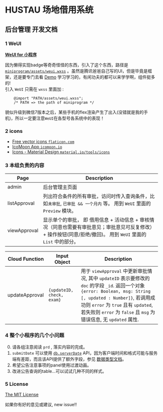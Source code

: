 # HUSTAU 场地借用系统
## 后台管理 开发文档

### 1 WeUI

**[WeUI for 小程序](https://github.com/Tencent/weui-wxss)**

  因为懒得实现badge等奇奇怪怪的东西，引入了这个东西，路径是 [`miniprogram/assets/weui.wxss`](./miniprogram/assets/weui.wxss) 。虽然是腾讯爸爸自己写的UI，但是毕竟是框架，还是要专门去看 [Demo](https://weui.io/) 学习学习的，有闲功夫的都可以来学学啊，组件挺多的!  
  引入 `WeUI` 只需在 `wxss` 里面加 :

```wxss
    @import "PATH/assets/weui.wxss";
    /* PATH => the path of miniprogram */
```

  貌似升级到微信7版本之后，某些手机的flex渲染产生了出入(没错就是我的手机)，所以一定要注意`WeUI`在各型号各系统中的表现！


### 2 icons

+ [Free vector icons `flaticon.com`](https://www.flaticon.com/)
+ [IcoMoon App `icomoon.io`](https://icomoon.io/app)
+ [Icons - Material Design `material.io/tools/icons`](https://material.io/tools/icons/?style=baseline)


### 3 本组负责的内容

 Page         |   Description
------------- | ----------------------
 admin        | 后台管理主页面
 listApproval | 列出符合条件的所有审批，访问时传入查询条件，比如`未审批`, `已审批 && 一个月内` 等。 用到 `WeUI` 里面的 `Preview` 模块。
 viewApproval | 显示单个的审批， 即 借用信息 + 活动信息 + 审核情况（同意也需要有审批意见；审批意见可反复修改） + 操作按钮(同意/拒绝/撤回)。 用到 `WeUI` 里面的 `List` 中的部分。 

 Cloud Function | Input Object            | Description
---------------:| ----------------------- | ----------------------------------
 updateApproval |`{updateID, check, exam}`| 用于 `viewApproval` 中更新审批情况, 其中 `updateID` 表示要修改的 `doc` 的字段 `_id`. 返回一个对象 `{error: Boolean, msg: String [, updated : Number]}`, 若调用成功则 `error` 为 `true` 且有 `updated`, 若失败则 `error` 为 `false` 且 `msg` 为错误信息, 无 `updated` 属性.


### 4 整个小程序的几个小问题

0. 请各组注意阅读 `prd` , 落实内容的完成。
0. `submitDate` 可以使用 [`db.serverDate`](https://developers.weixin.qq.com/miniprogram/dev/wxcloud/reference-client-api/database/db.serverDate.html) API，因为客户端时间和格式可能与服务端有差距，而且该API提供了额外字段，参见 [数据类型文档](https://developers.weixin.qq.com/miniprogram/dev/wxcloud/guide/database/data-type.html)。
0. 希望公告注意事项的panel使用过渡动画。
0. 改进公告查询的table...可以试试几种不同的样式。


### 5 License

[The MIT License](http://opensource.org/licenses/MIT)

如果你有好的意见或建议, new issue!!